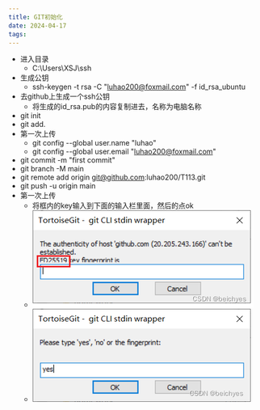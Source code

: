 ```yaml
---
title: GIT初始化
date: 2024-04-17
tags:
---
```


- 进入目录
    - C:\Users\XSJ\\ssh
- 生成公钥
    - ssh-keygen -t rsa -C "luhao200@foxmail.com" -f id_rsa_ubuntu
- 去github上生成一个ssh公钥
    - 将生成的id_rsa.pub的内容复制进去，名称为电脑名称
- git init
- git add.
- 第一次上传
    - git config --global user.name "luhao"
    - git config --global user.email "luhao200@foxmail.com"
- git commit -m "first commit"
- git branch -M main
- git remote add origin git@github.com:luhao200/T113.git
- git push -u origin main
- 第一次上传
    - 将框内的key输入到下面的输入栏里面，然后的点ok
    - ![image1](Zassets/0f3216e479b9407ba10e17b09a4cec7b.png)
    - ![image2](Zassets/7fae726e9f67429dae5673d9048429f4.png)
